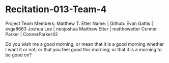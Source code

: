 # Recitation-013-Team-4
Project Team Members:
Matthew T. Etter
Name:         |    Github:
Evan Gattis   |    evga8663
Joshua Lee    |    neojoshua
Matthew Etter |    matthewetter
Conner Parker |    ConnerParker42

Do you wish me a good morning, or mean that it is a good morning whether I want it or not; or that you feel good this morning; or that it is a morning to be good on?